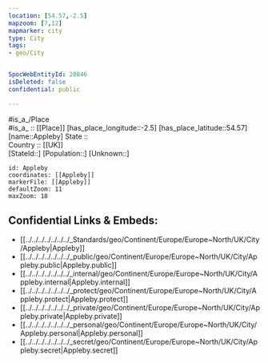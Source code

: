 ```yaml
---
location: [54.57,-2.5] 
mapzoom: [7,12] 
mapmarker: city 
type: City
tags:
- geo/City


SpocWebEntityId: 28846
isDeleted: false
confidential: public

---
```

#is_a_/Place  
#is_a_ :: [[Place]] 
[has_place_longitude::-2.5] 
[has_place_latitude::54.57] 
[name::Appleby] 
State ::  
Country :: [[UK]]  
[StateId::] 
[Population::] 
[Unknown::] 


```leaflet
id: Appleby
coordinates: [[Appleby]] 
markerFile: [[Appleby]] 
defaultZoom: 11 
maxZoom: 18
```


## Confidential Links & Embeds: 
- [[../../../../../../../_Standards/geo/Continent/Europe/Europe~North/UK/City/Appleby|Appleby]] 
- [[../../../../../../../_public/geo/Continent/Europe/Europe~North/UK/City/Appleby.public|Appleby.public]] 
- [[../../../../../../../_internal/geo/Continent/Europe/Europe~North/UK/City/Appleby.internal|Appleby.internal]] 
- [[../../../../../../../_protect/geo/Continent/Europe/Europe~North/UK/City/Appleby.protect|Appleby.protect]] 
- [[../../../../../../../_private/geo/Continent/Europe/Europe~North/UK/City/Appleby.private|Appleby.private]] 
- [[../../../../../../../_personal/geo/Continent/Europe/Europe~North/UK/City/Appleby.personal|Appleby.personal]] 
- [[../../../../../../../_secret/geo/Continent/Europe/Europe~North/UK/City/Appleby.secret|Appleby.secret]] 
